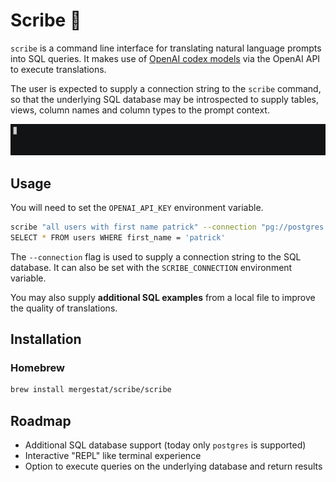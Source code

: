 # Scribe 📝

`scribe` is a command line interface for translating natural language prompts into SQL queries.
It makes use of [OpenAI codex models](https://beta.openai.com/docs/models/codex) via the OpenAI API to execute translations.

The user is expected to supply a connection string to the `scribe` command, so that the underlying SQL database may be introspected to supply tables, views, column names and column types to the prompt context.

![Demo GIF](docs/demo.gif)

## Usage

You will need to set the `OPENAI_API_KEY` environment variable.

```sh
scribe "all users with first name patrick" --connection "pg://postgres:password@localhost/?sslmode=disable"
SELECT * FROM users WHERE first_name = 'patrick'
```

The `--connection` flag is used to supply a connection string to the SQL database.
It can also be set with the `SCRIBE_CONNECTION` environment variable.

You may also supply **additional SQL examples** from a local file to improve the quality of translations.

## Installation

### Homebrew

```sh
brew install mergestat/scribe/scribe
```

## Roadmap
- Additional SQL database support (today only `postgres` is supported)
- Interactive "REPL" like terminal experience
- Option to execute queries on the underlying database and return results
